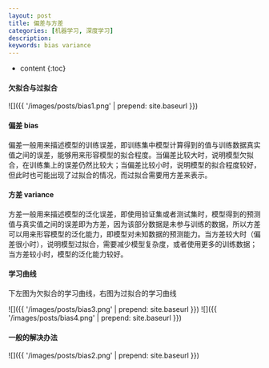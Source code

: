 ```yaml
---
layout: post
title: 偏差与方差
categories: [机器学习, 深度学习]
description: 
keywords: bias variance
---
```


* content
{:toc}

#### 欠拟合与过拟合

![]({{ '/images/posts/bias1.png' | prepend: site.baseurl }})

#### 偏差 bias

偏差一般用来描述模型的训练误差，即训练集中模型计算得到的值与训练数据真实值之间的误差，能够用来形容模型的拟合程度。当偏差比较大时，说明模型欠拟合，在训练集上的误差仍然比较大；当偏差比较小时，说明模型的拟合程度较好，但此时也可能出现了过拟合的情况，而过拟合需要用方差来表示。

#### 方差 variance

方差一般用来描述模型的泛化误差，即使用验证集或者测试集时，模型得到的预测值与真实值之间的误差即为方差，因为该部分数据是未参与训练的数据，所以方差可以用来形容模型的泛化能力，即模型对未知数据的预测能力。当方差较大时（偏差很小时），说明模型过拟合，需要减少模型复杂度，或者使用更多的训练数据；当方差较小时，模型的泛化能力较好。

#### 学习曲线

下左图为欠拟合的学习曲线，右图为过拟合的学习曲线

![]({{ '/images/posts/bias3.png' | prepend: site.baseurl }})
![]({{ '/images/posts/bias4.png' | prepend: site.baseurl }})

#### 一般的解决办法

![]({{ '/images/posts/bias2.png' | prepend: site.baseurl }})